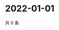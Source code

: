 # 2022-01-01

共 0 条

<!-- BEGIN WEIBO -->
<!-- 最后更新时间 Sat Jan 01 2022 16:18:25 GMT+0800 (China Standard Time) -->

<!-- END WEIBO -->
